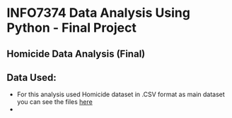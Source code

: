 # INFO7374 Data Analysis Using Python - Final Project
## Homicide Data Analysis (Final)
## Data Used:
- For this analysis used Homicide dataset in .CSV format as main dataset you can see the files [here](Final/data) 
- 
